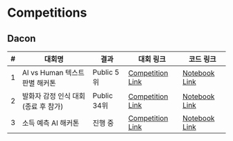 # Competitions

## Dacon
|#|대회명|결과|대회 링크|코드 링크|
|----|-----|-----|-----|----------|
|1|AI vs Human 텍스트 판별 해커톤|Public 5위|[Competition Link](https://dacon.io/competitions/official/236178/overview/description)|[Notebook Link](main/human_ai/human_vs_ai.ipynb)|
|2|발화자 감정 인식 대회(종료 후 참가)|Public 34위|[Competition Link](https://dacon.io/competitions/official/236027/overview/description)|[Notebook Link](main/emotion/emotion.ipynb)|
|3|소득 예측 AI 해커톤|진행 중 |[Competition Link](https://dacon.io/competitions/official/236230/overview/description)|[Notebook Link](main/income/xgboost_modeling.ipynb)|
